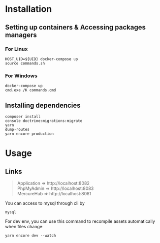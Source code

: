 # Installation
## Setting up containers & Accessing packages managers
### For Linux
```
HOST_UID=${UID} docker-compose up
source commands.sh
```
### For Windows
```
docker-compose up
cmd.exe /K commands.cmd
```

## Installing dependencies
```
composer install
console doctrine:migrations:migrate
yarn
dump-routes
yarn encore production
```

# Usage
## Links

> Application => http://localhost:8082  
> PhpMyAdmin => http://localhost:8083  
> MercureHub => http://localhost:8081  

You can access to mysql through cli by
```
mysql
```

For dev env, you can use this command to recompile assets automatically when files change
```
yarn encore dev --watch
```
